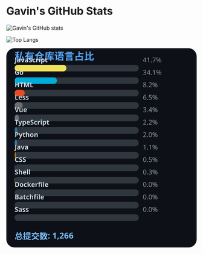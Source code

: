 # Gavin's GitHub Stats

![Gavin's GitHub stats](https://github-readme-stats.vercel.app/api?username=gavinhaydy&show_icons=true&theme=tokyonight)

![Top Langs](https://github-readme-stats.vercel.app/api/top-langs/?username=gavinhaydy&layout=compact)







<!-- PRIVATE_STATS_START -->
![私有仓库统计](./.github/private-stats.svg)
<!-- PRIVATE_STATS_END -->







